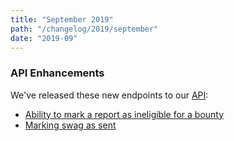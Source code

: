 ```yaml
---
title: "September 2019"
path: "/changelog/2019/september"
date: "2019-09"
---
```


### API Enhancements

We've released these new endpoints to our [API](https://api.hackerone.com/#introduction):
* [Ability to mark a report as ineligible for a bounty](https://api.hackerone.com/#reports-mark-as-ineligible-for-bounty)
* [Marking swag as sent](https://api.hackerone.com/#programs-mark-swag-as-sent)
